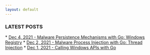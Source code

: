 ```yaml
---
layout: default
---
```


<h3>LATEST POSTS</h3>
* <a href="./posts/2021/12/persistence-mechanisms-with-go.html">Dec 4, 2021 - Malware Persistence Mechanisms with Go: Windows Registry</a>
* <a href="./posts/2021/12/process-injection-with-go.html">Dec 2, 2021 - Malware Process Injection with Go: Thread Injection</a>
* <a href="./posts/2021/12/call-windows-api-with-go.html">Dec 1, 2021 - Calling Windows APIs with Go</a>
